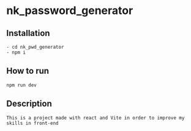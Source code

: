 # nk_password_generator

## Installation 

    - cd nk_pwd_generator
    - npm i 

## How to run 

    npm run dev


## Description

    This is a project made with react and Vite in order to improve my skills in front-end
